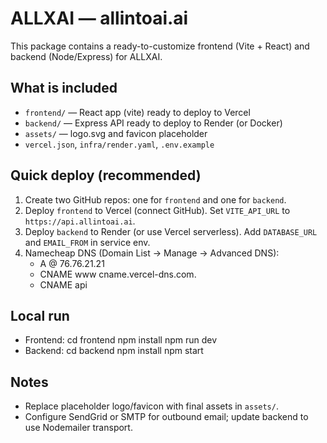 # ALLXAI — allintoai.ai

This package contains a ready-to-customize frontend (Vite + React) and backend (Node/Express) for ALLXAI.

## What is included
- `frontend/` — React app (vite) ready to deploy to Vercel
- `backend/` — Express API ready to deploy to Render (or Docker)
- `assets/` — logo.svg and favicon placeholder
- `vercel.json`, `infra/render.yaml`, `.env.example`

## Quick deploy (recommended)
1. Create two GitHub repos: one for `frontend` and one for `backend`.
2. Deploy `frontend` to Vercel (connect GitHub). Set `VITE_API_URL` to `https://api.allintoai.ai`.
3. Deploy `backend` to Render (or use Vercel serverless). Add `DATABASE_URL` and `EMAIL_FROM` in service env.
4. Namecheap DNS (Domain List → Manage → Advanced DNS):
   - A  @    76.76.21.21
   - CNAME  www  cname.vercel-dns.com.
   - CNAME  api  <render-service-hostname>

## Local run
- Frontend:
  cd frontend
  npm install
  npm run dev
- Backend:
  cd backend
  npm install
  npm start

## Notes
- Replace placeholder logo/favicon with final assets in `assets/`.
- Configure SendGrid or SMTP for outbound email; update backend to use Nodemailer transport.
